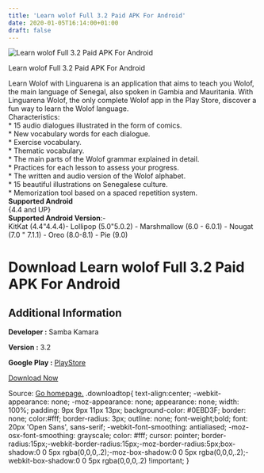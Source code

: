 ```yaml
---
title: 'Learn wolof Full 3.2 Paid APK For Android'
date: 2020-01-05T16:14:00+01:00
draft: false
---
```


![Learn wolof Full 3.2 Paid APK For Android](https://i0.wp.com/apkhome.net/wp-content/uploads/2020/01/Learn-wolof-Full-3.2-Paid.png "Learn wolof Full 3.2 Paid APK For Android")

  

Learn wolof Full 3.2 Paid APK For Android

Learn Wolof with Linguarena is an application that aims to teach you Wolof, the main language of Senegal, also spoken in Gambia and Mauritania. With Linguarena Wolof, the only complete Wolof app in the Play Store, discover a fun way to learn the Wolof language.  
Characteristics:  
\* 15 audio dialogues illustrated in the form of comics.  
\* New vocabulary words for each dialogue.  
\* Exercise vocabulary.  
\* Thematic vocabulary.  
\* The main parts of the Wolof grammar explained in detail.  
\* Practices for each lesson to assess your progress.  
\* The written and audio version of the Wolof alphabet.  
\* 15 beautiful illustrations on Senegalese culture.  
\* Memorization tool based on a spaced repetition system.  
**Supported Android**  
{4.4 and UP}  
**Supported Android Version**:-  
KitKat (4.4"4.4.4)- Lollipop (5.0"5.0.2) - Marshmallow (6.0 - 6.0.1) - Nougat (7.0 " 7.1.1) - Oreo (8.0-8.1) - Pie (9.0)

Download Learn wolof Full 3.2 Paid APK For Android
==================================================

Additional Information
----------------------

**Developer :** Samba Kamara

**Version :** 3.2

**Google Play :** [PlayStore](https://play.google.com/store/apps/details?id=com.sambakamara.woloffacile)

  

[Download Now](https://store4app.co/post/learn-wolof-full-3-2-paid-apk-for-android_1578148429)

  
Source: [Go homepage.](https://store4app.co/post/learn-wolof-full-3-2-paid-apk-for-android_1578148429) .downloadtop{ text-align:center; -webkit-appearance: none; -moz-appearance: none; appearance: none; width: 100%; padding: 9px 9px 11px 13px; background-color: #0EBD3F; border: none; color:#fff; border-radius: 3px; outline: none; font-weight;bold; font: 20px 'Open Sans', sans-serif; -webkit-font-smoothing: antialiased; -moz-osx-font-smoothing: grayscale; color: #fff; cursor: pointer; border-radius:15px;-webkit-border-radius:15px;-moz-border-radius:5px;box-shadow:0 0 5px rgba(0,0,0,.2);-moz-box-shadow:0 0 5px rgba(0,0,0,.2);-webkit-box-shadow:0 0 5px rgba(0,0,0,.2) !important; }